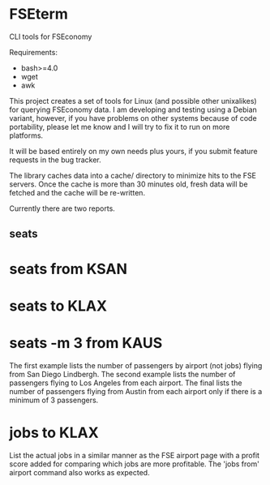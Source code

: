 FSEterm
=======

CLI tools for FSEconomy

Requirements:
* bash>=4.0
* wget
* awk

This project creates a set of tools for Linux (and possible other unixalikes) for querying FSEconomy data. I am developing and testing using a Debian variant, however, if you have problems on other systems because of code portability, please let me know and I will try to fix it to run on more platforms.

It will be based entirely on my own needs plus yours, if you submit feature requests in the bug tracker.

The library caches data into a cache/ directory to minimize hits to the FSE servers. Once the cache is more than 30 minutes old, fresh data will be fetched and the cache will be re-written.

Currently there are two reports.

seats
------

# seats from KSAN
# seats to KLAX
# seats -m 3 from KAUS

The first example lists the number of passengers by airport (not jobs) flying from San Diego Lindbergh. The second example lists the number of passengers flying to Los Angeles from each airport. The final lists the number of passengers flying from Austin from each airport only if there is a minimum of 3 passengers.

# jobs to KLAX

List the actual jobs in a similar manner as the FSE airport page with a profit score added for comparing which jobs are more profitable. The 'jobs from' airport command also works as expected.
